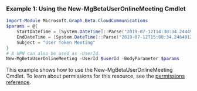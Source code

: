 ### Example 1: Using the New-MgBetaUserOnlineMeeting Cmdlet
```powershell
Import-Module Microsoft.Graph.Beta.CloudCommunications
$params = @{
	StartDateTime = [System.DateTime]::Parse("2019-07-12T14:30:34.2444915-07:00")
	EndDateTime = [System.DateTime]::Parse("2019-07-12T15:00:34.2464912-07:00")
	Subject = "User Token Meeting"
}
# A UPN can also be used as -UserId.
New-MgBetaUserOnlineMeeting -UserId $userId -BodyParameter $params
```
This example shows how to use the New-MgBetaUserOnlineMeeting Cmdlet.
To learn about permissions for this resource, see the [permissions reference](/graph/permissions-reference).
